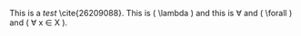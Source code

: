 This is a _test_  \cite{26209088}. This is \( \lambda \) and this is ∀ and \( \forall \) and \( ∀ x ∈ X \).